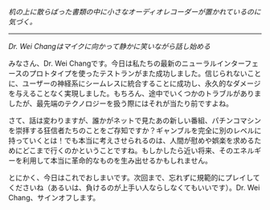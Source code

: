 _机の上に散らばった書類の中に小さなオーディオレコーダーが置かれているのに気づく。_

---

_Dr. Wei Changはマイクに向かって静かに笑いながら話し始める_

みなさん、Dr. Wei Changです。今日は私たちの最新のニューラルインターフェースのプロトタイプを使ったテストランがまた成功しました。信じられないことに、ユーザーの神経系にシームレスに統合することに成功し、永久的なダメージを与えることなく実現しました。もちろん、途中でいくつかのトラブルがありましたが、最先端のテクノロジーを扱う際にはそれが当たり前ですよね。

さて、話は変わりますが、誰かがネットで見たあの新しい番組、パチンコマシンを崇拝する狂信者たちのことをご存知ですか？ギャンブルを完全に別のレベルに持っていくとは！でも本当に考えさせられるのは、人間が慰めや娯楽を求めるためにどこまで行くのかということですね。もしかしたら近い将来、そのエネルギーを利用して本当に革命的なものを生み出せるかもしれません。

とにかく、今日はこれでおしまいです。次回まで、忘れずに規範的にプレイしてくださいね（あるいは、負けるのが上手い人ならしなくてもいいです）。Dr. Wei Chang、サインオフします。
